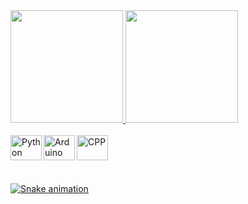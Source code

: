 
 <div>
  <a href="https://github.com/Gaboxhs">
  <img height="180em" src="https://github-readme-stats.vercel.app/api?username=Gaboxhs&show_icons=true&theme=city_lights&include_all_commits=true&count_private=true"/>
   
  <img height="180em" src="https://github-readme-stats.vercel.app/api/top-langs/?username=Gaboxhs&layout=compact&langs_count=7&theme=city_lights"/>
 
</div>
         
<br>      

<img align="left" alt="Python" height="40" width="50"  src="https://cdn.jsdelivr.net/gh/devicons/devicon/icons/python/python-original.svg"       >
<img align="left" alt="Arduino" height="40" width="50" src="https://cdn.jsdelivr.net/gh/devicons/devicon/icons/arduino/arduino-original.svg"     >
<img align="left" alt="CPP" height="40" width="50"     src="https://cdn.jsdelivr.net/gh/devicons/devicon/icons/cplusplus/cplusplus-original.svg" >

 <br>

 ##
 
 <br>

 ![Snake animation](https://github.com/Gaboxhs/Gaboxhs/blob/output/github-contribution-grid-snake.svg)
